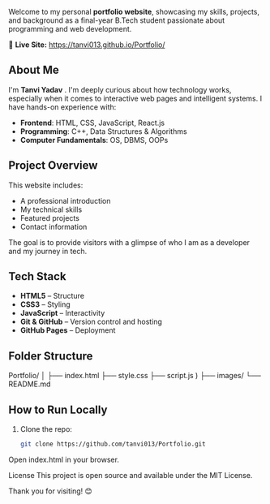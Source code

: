 
Welcome to my personal **portfolio website**, showcasing my skills, projects, and background as a final-year B.Tech student passionate about programming and web development.

🔗 **Live Site:** https://tanvi013.github.io/Portfolio/

## About Me

I'm **Tanvi Yadav** . I'm deeply curious about how technology works, especially when it comes to interactive web pages and intelligent systems. I have hands-on experience with:

- **Frontend**: HTML, CSS, JavaScript, React.js
- **Programming**: C++, Data Structures & Algorithms
- **Computer Fundamentals**: OS, DBMS, OOPs

##  Project Overview

This website includes:
- A professional introduction
- My technical skills
- Featured projects
- Contact information

The goal is to provide visitors with a glimpse of who I am as a developer and my journey in tech.

##  Tech Stack

- **HTML5** – Structure
- **CSS3** – Styling
- **JavaScript** – Interactivity
- **Git & GitHub** – Version control and hosting
- **GitHub Pages** – Deployment

##  Folder Structure

Portfolio/
│
├── index.html 
├── style.css 
├── script.js )
├── images/ 
└── README.md 


##  How to Run Locally

1. Clone the repo:
   ```bash
   git clone https://github.com/tanvi013/Portfolio.git
Open index.html in your browser.

 License
This project is open source and available under the MIT License.



Thank you for visiting! 😊




